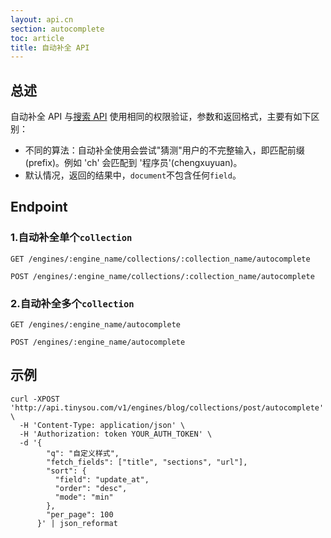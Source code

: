 ```yaml
---
layout: api.cn
section: autocomplete
toc: article
title: 自动补全 API
---
```


## 总述

自动补全 API 与[搜索 API][search-api] 使用相同的权限验证，参数和返回格式，主要有如下区别：

* 不同的算法：自动补全使用会尝试"猜测"用户的不完整输入，即匹配前缀(prefix)。例如 'ch' 会匹配到 '程序员'(chengxuyuan)。
* 默认情况，返回的结果中，`document`不包含任何`field`。


## Endpoint

### 1.自动补全单个`collection`

```
GET /engines/:engine_name/collections/:collection_name/autocomplete
```

```
POST /engines/:engine_name/collections/:collection_name/autocomplete
```

### 2.自动补全多个`collection`

```
GET /engines/:engine_name/autocomplete
```

```
POST /engines/:engine_name/autocomplete
```

## 示例

```
curl -XPOST 'http://api.tinysou.com/v1/engines/blog/collections/post/autocomplete' \
  -H 'Content-Type: application/json' \
  -H 'Authorization: token YOUR_AUTH_TOKEN' \
  -d '{
        "q": "自定义样式",
        "fetch_fields": ["title", "sections", "url"],
        "sort": {
          "field": "update_at",
          "order": "desc",
          "mode": "min"
        },
        "per_page": 100
      }' | json_reformat
```

[search-api]:/v1/searching.html
